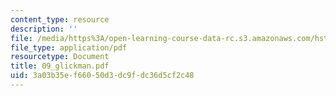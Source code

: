 ```yaml
---
content_type: resource
description: ''
file: /media/https%3A/open-learning-course-data-rc.s3.amazonaws.com/hst-121-gastroenterology-fall-2005/3a03b35ef66050d3dc9fdc36d5cf2c48_09_glickman.pdf
file_type: application/pdf
resourcetype: Document
title: 09_glickman.pdf
uid: 3a03b35e-f660-50d3-dc9f-dc36d5cf2c48
---
```

